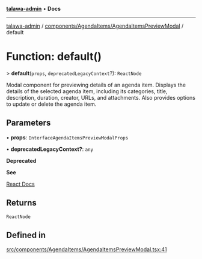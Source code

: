 [**talawa-admin**](../../../../README.md) • **Docs**

***

[talawa-admin](../../../../modules.md) / [components/AgendaItems/AgendaItemsPreviewModal](../README.md) / default

# Function: default()

\> **default**(`props`, `deprecatedLegacyContext`?): `ReactNode`

Modal component for previewing details of an agenda item.
Displays the details of the selected agenda item, including its categories, title, description, duration, creator, URLs, and attachments.
Also provides options to update or delete the agenda item.

## Parameters

• **props**: `InterfaceAgendaItemsPreviewModalProps`

• **deprecatedLegacyContext?**: `any`

**Deprecated**

**See**

[React Docs](https://legacy.reactjs.org/docs/legacy-context.html#referencing-context-in-lifecycle-methods)

## Returns

`ReactNode`

## Defined in

[src/components/AgendaItems/AgendaItemsPreviewModal.tsx:41](https://github.com/PalisadoesFoundation/talawa-admin/blob/84f5af8b3720f5b290ac28bcfd7071c13e1f93aa/src/components/AgendaItems/AgendaItemsPreviewModal.tsx#L41)
